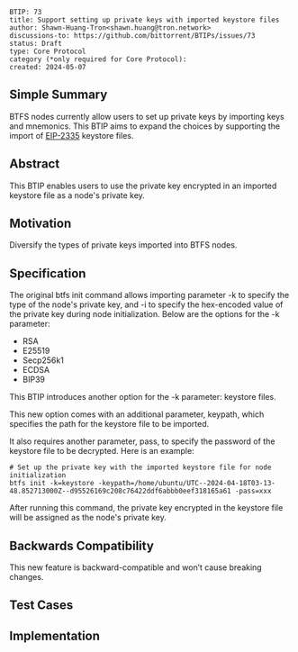 
```
BTIP: 73
title: Support setting up private keys with imported keystore files
author: Shawn-Huang-Tron<shawn.huang@tron.network>
discussions-to: https://github.com/bittorrent/BTIPs/issues/73
status: Draft
type: Core Protocol
category (*only required for Core Protocol):
created: 2024-05-07
```

## Simple Summary

BTFS nodes currently allow users to set up private keys by importing keys and mnemonics. This BTIP aims to expand the choices by supporting the import of [EIP-2335](https://eips.ethereum.org/EIPS/eip-2335) keystore files.

## Abstract

This BTIP enables users to use the private key encrypted in an imported keystore file as a node's private key.

## Motivation

Diversify the types of private keys imported into BTFS nodes.

## Specification

The original btfs init command allows importing parameter -k to specify the type of the node's private key, and -i to specify the hex-encoded value of the private key during node initialization.  Below are the options for the -k parameter:

- RSA
- E25519
- Secp256k1
- ECDSA
- BIP39

This BTIP introduces another option for the -k parameter: keystore files.

This new option comes with an additional parameter, keypath, which specifies the path for the keystore file to be imported.

It also requires another parameter, pass, to specify the password of the keystore file to be decrypted.
Here is an example:

```shell
# Set up the private key with the imported keystore file for node initialization
btfs init -k=keystore -keypath=/home/ubuntu/UTC--2024-04-18T03-13-48.852713000Z--d95526169c208c76422ddf6abbb0eef318165a61 -pass=xxx
```

After running this command, the private key encrypted in the keystore file will be assigned as the node's private key.

## Backwards Compatibility

This new feature is backward-compatible and won’t cause breaking changes.

## Test Cases

## Implementation
